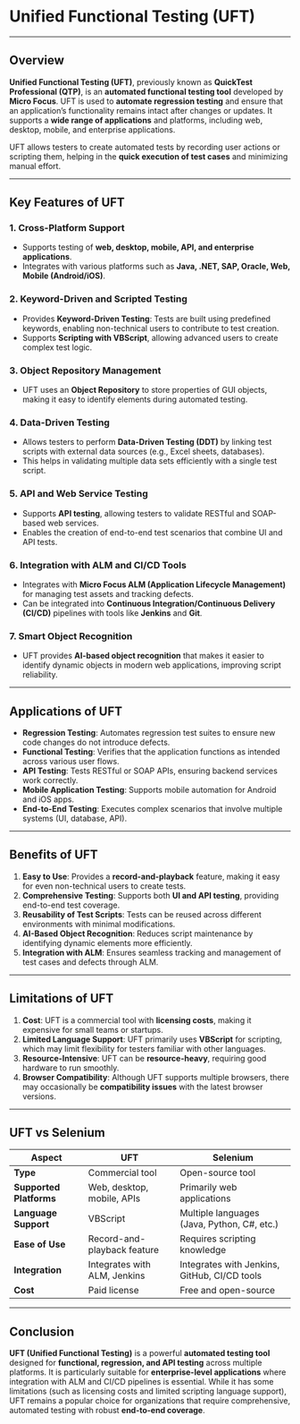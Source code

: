 # Unified Functional Testing (UFT)

---

## Overview

**Unified Functional Testing (UFT)**, previously known as **QuickTest Professional (QTP)**, is an **automated functional testing tool** developed by **Micro Focus**. UFT is used to **automate regression testing** and ensure that an application’s functionality remains intact after changes or updates. It supports a **wide range of applications** and platforms, including web, desktop, mobile, and enterprise applications.

UFT allows testers to create automated tests by recording user actions or scripting them, helping in the **quick execution of test cases** and minimizing manual effort.

---

## Key Features of UFT

### 1. **Cross-Platform Support**
- Supports testing of **web, desktop, mobile, API, and enterprise applications**.
- Integrates with various platforms such as **Java, .NET, SAP, Oracle, Web, Mobile (Android/iOS)**.

### 2. **Keyword-Driven and Scripted Testing**
- Provides **Keyword-Driven Testing**: Tests are built using predefined keywords, enabling non-technical users to contribute to test creation.
- Supports **Scripting with VBScript**, allowing advanced users to create complex test logic.

### 3. **Object Repository Management**
- UFT uses an **Object Repository** to store properties of GUI objects, making it easy to identify elements during automated testing.

### 4. **Data-Driven Testing**
- Allows testers to perform **Data-Driven Testing (DDT)** by linking test scripts with external data sources (e.g., Excel sheets, databases).
- This helps in validating multiple data sets efficiently with a single test script.

### 5. **API and Web Service Testing**
- Supports **API testing**, allowing testers to validate RESTful and SOAP-based web services.
- Enables the creation of end-to-end test scenarios that combine UI and API tests.

### 6. **Integration with ALM and CI/CD Tools**
- Integrates with **Micro Focus ALM (Application Lifecycle Management)** for managing test assets and tracking defects.
- Can be integrated into **Continuous Integration/Continuous Delivery (CI/CD)** pipelines with tools like **Jenkins** and **Git**.

### 7. **Smart Object Recognition**
- UFT provides **AI-based object recognition** that makes it easier to identify dynamic objects in modern web applications, improving script reliability.

---

## Applications of UFT

- **Regression Testing**: Automates regression test suites to ensure new code changes do not introduce defects.
- **Functional Testing**: Verifies that the application functions as intended across various user flows.
- **API Testing**: Tests RESTful or SOAP APIs, ensuring backend services work correctly.
- **Mobile Application Testing**: Supports mobile automation for Android and iOS apps.
- **End-to-End Testing**: Executes complex scenarios that involve multiple systems (UI, database, API).

---

## Benefits of UFT

1. **Easy to Use**: Provides a **record-and-playback** feature, making it easy for even non-technical users to create tests.
2. **Comprehensive Testing**: Supports both **UI and API testing**, providing end-to-end test coverage.
3. **Reusability of Test Scripts**: Tests can be reused across different environments with minimal modifications.
4. **AI-Based Object Recognition**: Reduces script maintenance by identifying dynamic elements more efficiently.
5. **Integration with ALM**: Ensures seamless tracking and management of test cases and defects through ALM.

---

## Limitations of UFT

1. **Cost**: UFT is a commercial tool with **licensing costs**, making it expensive for small teams or startups.
2. **Limited Language Support**: UFT primarily uses **VBScript** for scripting, which may limit flexibility for testers familiar with other languages.
3. **Resource-Intensive**: UFT can be **resource-heavy**, requiring good hardware to run smoothly.
4. **Browser Compatibility**: Although UFT supports multiple browsers, there may occasionally be **compatibility issues** with the latest browser versions.

---

## UFT vs Selenium

| **Aspect**                | **UFT**                                        | **Selenium**                                  |
|---------------------------|------------------------------------------------|-----------------------------------------------|
| **Type**                  | Commercial tool                                | Open-source tool                             |
| **Supported Platforms**   | Web, desktop, mobile, APIs                     | Primarily web applications                   |
| **Language Support**      | VBScript                                       | Multiple languages (Java, Python, C#, etc.)  |
| **Ease of Use**           | Record-and-playback feature                    | Requires scripting knowledge                 |
| **Integration**           | Integrates with ALM, Jenkins                   | Integrates with Jenkins, GitHub, CI/CD tools |
| **Cost**                  | Paid license                                   | Free and open-source                         |

---

## Conclusion

**UFT (Unified Functional Testing)** is a powerful **automated testing tool** designed for **functional, regression, and API testing** across multiple platforms. It is particularly suitable for **enterprise-level applications** where integration with ALM and CI/CD pipelines is essential. While it has some limitations (such as licensing costs and limited scripting language support), UFT remains a popular choice for organizations that require comprehensive, automated testing with robust **end-to-end coverage**.
